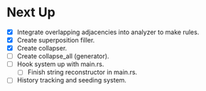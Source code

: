 # Next Up

- [x] Integrate overlapping adjacencies into analyzer to make rules.
- [x] Create superposition filler.
- [x] Create collapser.
- [ ] Create collapse_all (generator).
- [ ] Hook system up with main.rs.
  - [ ] Finish string reconstructor in main.rs.
- [ ] History tracking and seeding system.
